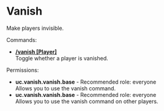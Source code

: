 Vanish
====
Make players invisible.

Commands: <br>
* **[/vanish \[Player\]](../commands/vanish.md)**<br>Toggle whether a player is vanished.

Permissions: <br>
* **uc.vanish.vanish.base** - Recommended role: everyone<br>Allows you to use the vanish command.
* **uc.vanish.vanish.base** - Recommended role: everyone<br>Allows you to use the vanish command on other players.
